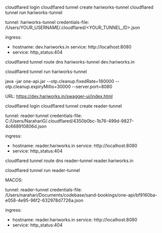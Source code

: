 cloudflared login
cloudflared tunnel create hariworks-tunnel
cloudflared tunnel run hariworks-tunnel


tunnel: hariworks-tunnel
credentials-file: /Users/YOUR_USERNAME/.cloudflared/<YOUR_TUNNEL_ID>.json

ingress:
- hostname: dev.hariworks.in
  service: http://localhost:8080
- service: http_status:404

cloudflared tunnel route dns hariworks-tunnel dev.hariworks.in

cloudflared tunnel run hariworks-tunnel

java -jar one-api.jar --otp.cleanup.fixedRate=180000 --otp.cleanup.expiryMillis=30000 --server.port=8080

URL: https://dev.hariworks.in/swagger-ui/index.html

cloudflared login
cloudflared tunnel create reader-tunnel

tunnel: reader-tunnel
credentials-file: C:/Users/NarahariG/.cloudflared/4350b0bc-1b76-499d-9827-4c668910806d.json

ingress:
- hostname: reader.hariworks.in
  service: http://localhost:8080
- service: http_status:404

cloudflared tunnel route dns reader-tunnel reader.hariworks.in

cloudflared tunnel run reader-tunnel

MACOS:

tunnel: reader-tunnel
credentials-file: /Users/narahari/Documents/codebase/sand-bookings/one-api/bf9160ba-e058-4e95-96f2-632978d7726a.json

ingress:
- hostname: reader.hariworks.in
  service: http://localhost:8080
- service: http_status:404

